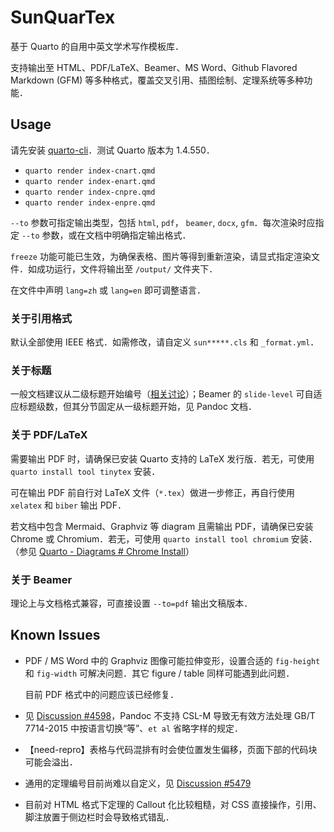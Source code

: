 # SunQuarTex

基于 Quarto 的自用中英文学术写作模板库．

支持输出至 HTML、PDF/LaTeX、Beamer、MS Word、Github Flavored Markdown (GFM) 等多种格式，覆盖交叉引用、插图绘制、定理系统等多种功能．

## Usage

请先安装 [quarto-cli](https://github.com/quarto-dev/quarto-cli)．测试 Quarto 版本为 1.4.550．

- `quarto render index-cnart.qmd`
- `quarto render index-enart.qmd`
- `quarto render index-cnpre.qmd`
- `quarto render index-enpre.qmd`

`--to` 参数可指定输出类型，包括 `html`, `pdf`， `beamer`, `docx`, `gfm`．每次渲染时应指定 `--to` 参数，或在文档中明确指定输出格式．

`freeze` 功能可能已生效，为确保表格、图片等得到重新渲染，请显式指定渲染文件．如成功运行，文件将输出至 `/output/` 文件夹下．

在文件中声明 `lang=zh` 或 `lang=en` 即可调整语言．

### 关于引用格式

默认全部使用 IEEE 格式．如需修改，请自定义 `sun*****.cls` 和 `_format.yml`．

### 关于标题

一般文档建议从二级标题开始编号（[相关讨论](https://community.rstudio.com/t/why-do-default-r-markdown-quarto-templates-use-second-level-headings-instead-of-first-level-ones/162127)）；Beamer 的 `slide-level` 可自适应标题级数，但其分节固定从一级标题开始，见 Pandoc 文档．

### 关于 PDF/LaTeX

需要输出 PDF 时，请确保已安装 Quarto 支持的 LaTeX 发行版．若无，可使用 `quarto install tool tinytex` 安装．

可在输出 PDF 前自行对 LaTeX 文件（`*.tex`）做进一步修正，再自行使用 `xelatex` 和 `biber` 输出 PDF．

若文档中包含 Mermaid、Graphviz 等 diagram 且需输出 PDF，请确保已安装 Chrome 或 Chromium．若无，可使用 `quarto install tool chromium` 安装．（参见 [Quarto - Diagrams # Chrome Install](https://quarto.org/docs/authoring/diagrams.html#chrome-install)）

### 关于 Beamer

理论上与文档格式兼容，可直接设置 `--to=pdf` 输出文稿版本．

## Known Issues

- PDF / MS Word 中的 Graphviz 图像可能拉伸变形，设置合适的 `fig-height` 和 `fig-width` 可解决问题．其它 figure / table 同样可能遇到此问题．
  
  目前 PDF 格式中的问题应该已经修复．

- 见 [Discussion #4598](https://github.com/quarto-dev/quarto-cli/discussions/4598)，Pandoc 不支持 CSL-M 导致无有效方法处理 GB/T 7714-2015 中按语言切换“等”、`et al` 省略字样的规定．

- 【need-repro】表格与代码混排有时会使位置发生偏移，页面下部的代码块可能会溢出．

- 通用的定理编号目前尚难以自定义，见 [Discussion #5479](https://github.com/quarto-dev/quarto-cli/discussions/5479)

- 目前对 HTML 格式下定理的 Callout 化比较粗糙，对 CSS 直接操作，引用、脚注放置于侧边栏时会导致格式错乱．